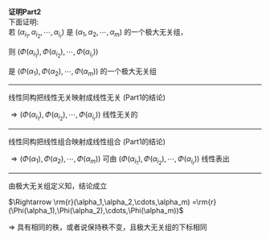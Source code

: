 **证明Part2**  
下面证明:  
若 $(\alpha_{i_1},\alpha_{i_2},\cdots,\alpha_{i_r})$ 是 $(\alpha_1,\alpha_2,\cdots,\alpha_m)$ 的一个极大无关组，  
  
则 $(\Phi(\alpha_{i_1}),\Phi(\alpha_{i_2}),\cdots,\Phi(\alpha_{i_r}))$   
  
是 $(\Phi(\alpha_1),\Phi(\alpha_2),\cdots,\Phi(\alpha_m))$ 的一个极大无关组  
  
---  
  
线性同构把线性无关映射成线性无关 (Part1的结论)  
  
 $\Rightarrow  
(\Phi(\alpha_{i_1}),\Phi(\alpha_{i_2}),\cdots,\Phi(\alpha_{i_r}))$ 线性无关的  
  
---  
  
线性同构把线性组合映射成线性组合 (Part1的结论)  
  
 $\Rightarrow  
(\Phi(\alpha_1),\Phi(\alpha_2),\cdots,\Phi(\alpha_m))$ 可由 $(\Phi(\alpha_{i_1}),\Phi(\alpha_{i_2}),\cdots,\Phi(\alpha_{i_r}))$ 线性表出  
  
---  
  
由极大无关组定义知，结论成立  
  
 $\Rightarrow \rm{r}(\alpha_1,\alpha_2,\cdots,\alpha_m)  
=\rm{r}(\Phi(\alpha_1),\Phi(\alpha_2),\cdots,\Phi(\alpha_m))$   
  
 $\Rightarrow$ 具有相同的秩，或者说保持秩不变，且极大无关组的下标相同  
